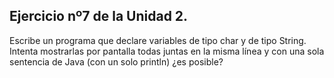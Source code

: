 ## Ejercicio nº7 de la Unidad 2.

Escribe un programa que declare variables de tipo char y de tipo String. Intenta
mostrarlas por pantalla todas juntas en la misma línea y con una sola sentencia
de Java (con un solo println) ¿es posible?